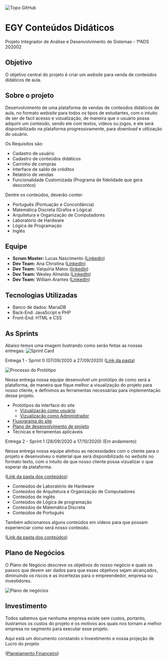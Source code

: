 ![Topo GitHub](https://user-images.githubusercontent.com/71477357/96354631-0f7b6b80-10af-11eb-9acc-50460944b076.jpg)

# EGY Conteúdos Didáticos
 Projeto Integrador de Análise e Desenvolvimento de Sistemas - 1ºADS 202002

## Objetivo

 O objetivo central do projeto é criar um _website_ para venda de conteúdos didáticos de aula.

## Sobre o projeto

Desenvolvimento de uma plataforma de vendas de conteúdos didáticos de aula, no formato _webisite_ para todos os tipos de estudantes, com o intuito de ser de facil acesso e vizualização, de maneira que o usuário possa adquirir um conteúdo, sendo ele com textos, videos ou jogos, e ele será disponibilizado na plataforma progressivamente, para _download_ e utilização do usuário.

Os Requisitos são:

 * Cadastro de usuário
 * Cadastro de conteúdos didáticos
 * Carrinho de compras
 * Interface de saldo de créditos
 * Relatório de vendas
 * Funcionalidade Customizada (Programa de fidelidade que gera descontos)

Dentre os conteúdos, deverão conter:

 * Português (Pontuação e Concordância)
 * Matemática Discreta (Grafos e Lógica)
 * Arquitetura e Organização de Computadores
 * Laboratório de Hardware
 * Lógica de Programação
 * Inglês

## Equipe

 * __Scrum Master:__ Lucas Nascimento ([Linkedin](https://www.linkedin.com/in/lucas-nunes-nascimento/))
 * __Dev Team:__ Ana Christina ([LinkedIn](https://www.linkedin.com/in/ana-christina-f-dias-da-silva-900296179/))
 * __Dev Team:__ Valquíria Matos ([linkedIn](https://www.linkedin.com/in/valqu%C3%ADria-matos-402a821b7/))
 * __Dev Team:__ Wesley Almeida ([LinkedIn](https://www.linkedin.com/in/wesley-costa-5180aa1b8/))
 * __Dev Team:__ William Arantes ([LinkedIn](https://www.linkedin.com/in/william-arantes-08a5101b8/))

## Tecnologias Utilizadas

* Banco de dados: MariaDB
* Back-End: JavaScript e PHP
* Front-End: HTML e CSS

## As Sprints

Abaixo temos uma imagem ilustrando como serão feitas as nossas entregas:
![Sprint Card](https://user-images.githubusercontent.com/71477357/96354740-4900a680-10b0-11eb-97d2-b3a630d28dd1.jpeg)

Entrega 1 - Sprint 0 (07/09/2020 a 27/09/2020) ([Link da pasta](https://github.com/Lkduarte/EGY-Conteudos-Didaticos/tree/master/SPRINT%200))

![Processo do Protótipo](https://user-images.githubusercontent.com/71477357/96354654-5cf7d880-10af-11eb-9ba7-9097c12ddb0f.jpeg)

Nessa entrega nossa equipe desenvolvel um protótipo de como será a plataforma, de maneira que fique melhor a visualização do projeto para nosso cliente, e definimos as ferramentas necessárias para implementação desse projeto.

 * Protótipos da interface do site
    * [Vizualização como usuário](https://www.figma.com/proto/Mr6AC6NfZzZOdZQy1hs5eZ/Layouts-site-User?node-id=2%3A2&viewport=250%2C207%2C0.08702971041202545&scaling=min-zoom)
    * [Vizualização como Administrador](https://www.figma.com/proto/gISuDpX5GsgKIlZ7cD9izU/Layouts-Site-ADM?node-id=1%3A463&viewport=493%2C496%2C0.10961420089006424&scaling=min-zoom)
 * [Fluxograma do site](https://github.com/Lkduarte/EGY-Conteudos-Didaticos/blob/master/SPRINT%200/Fluxograma.jpg)
 * [Plano de desenvolvimento de projeto](https://github.com/Lkduarte/EGY-Conteudos-Didaticos/blob/master/SPRINT%200/PlanoDeDesenvolvimentoProjeto.pdf)
 * Técnicas e ferramentas aplicáveis


Entrega 2 - Sprint 1 (28/09/2020 a 17/10/2020) (Em andamento)

Nessa entrega nossa equipe alinhou as necessidades com o cliente para o projeto e desenvolveu o material que será disponibilizado no _website_ no formato texto, com o intuito de que nosso cliente possa vizualizar o que esperar da plataforma.

([Link da pasta dos conteúdos](https://github.com/Lkduarte/EGY-Conteudos-Didaticos/tree/master/SPRINT%201/Conte%C3%BAdo%20Texto))
 * Conteúdos de Laboratório de Hardware
 * Conteúdos de Arquitetura e Organização de Computadores
 * Conteúdos de inglês
 * Conteúdos de Lógica de programação
 * Conteúdos de Matemática Discreta
 * Conteúdos de Português

 Também adicionamos alguns conteúdos em videos para que possam experienciar como será nosso conteúdo.
 
 ([Link da pasta dos conteúdos](https://github.com/Lkduarte/EGY-Conteudos-Didaticos/tree/master/SPRINT%201/Conte%C3%BAdo%20Video))

## Plano de Negócios

O Plano de Negócio descreve os objetivos do nosso negócio e quais os passos que devem ser dados para que esses objetivos sejam alcançados, diminuindo os riscos e as incertezas para o empreendedor, empresa ou investidores.

![Plano de negócios](https://user-images.githubusercontent.com/71477357/96354814-42befa00-10b1-11eb-8346-87c364e79cab.jpeg)

## Investimento

Todos sabemos que nenhuma empresa existe sem custos, portanto, ilustramos os custos do projeto e os motivos aos quais nos tornam a melhor empresa no segmento para executar esse projeto.

Aqui está um documento constando o Investimento e nossa projeção de Lucro do projeto

([Planejamento Financeiro](https://github.com/Lkduarte/EGY-Conteudos-Didaticos/blob/master/SPRINT%201/Planejamento%20financeiro%20Egy%20Conte%C3%BAdos%20Did%C3%A1ticos.pdf))


